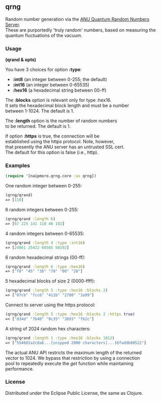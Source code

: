 ## qrng

Random number generation via the [ANU Quantum Random Numbers Server](http://qrng.anu.edu.au/index.php).  
These are purportedly 'truly random' numbers, based on measuring the  
quantum fluctuations of the vacuum.

### Usage

**(qrand & opts)**

You have 3 choices for option **:type**:  
* __:int8__   (an integer between 0-255; the default)  
* __:int16__   (an integer between 0-65535)  
* __:hex16__   (a hexadecimal string between 00-ff)  
  
The **:blocks** option is relevant only for type :hex16.  
It sets the hexadecimal block length and must be a number  
between 1-1024. The default is 1.

The **:length** option is the number of random numbers  
to be returned. The default is 1.

If option **:https** is true, the connection will be  
established using the https protocol. Note, however,  
that presently the ANU server has an untrusted SSL cert.  
The default for this option is false (i.e., http).

### Examples

```clj
(require '[naipmoro.qrng.core :as qrng])
```

One random integer between 0-255:  

```clj
(qrng/qrand)  
=> [110]
```

6 random integers between 0-255:  
 
```clj
(qrng/qrand :length 6)  
=> [67 225 141 118 46 102]
```

4 random integers between 0-65535:  

```clj  
(qrng/qrand :length 4 :type :int16)  
=> [24861 25422 60585 58192]
```

6 random hexadecimal strings (00-ff):  

```clj  
(qrng/qrand :length 6 :type :hex16)  
=> ["f8" "45" "3b" "78" "06" "20"]
```

5 hexadecimal blocks of size 2 (0000-ffff):  
  
```clj
(qrng/qrand :length 5 :type :hex16 :blocks 2)  
=> ["07cb" "fcc6" "411b" "2780" "3a99"]
```

Connect to server using the https protocol:  

```clj
(qrng/qrand :length 5 :type :hex16 :blocks 2 :https true)  
=> ["d34d" "7b40" "8c35" "3693" "fb2c"]
```

A string of 2024 random hex characters:  

```clj
(qrng/qrand :length 1 :type :hex16 :blocks 1012)  
=> ["554681a2c8a6...[snipped 2000 characters]...16faddb80522"]
```

The actual ANU API restricts the maximum length of the returned  
vector to 1024. We bypass that restriction by using a connection  
pool to repeatedly execute the _get_ function while maintaining  
performance.

### License

Distributed under the Eclipse Public License, the same as Clojure.